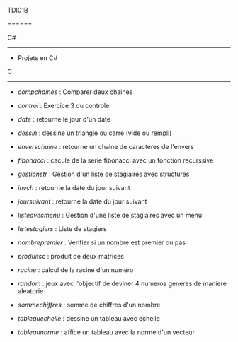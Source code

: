 TDI01B

======



C#

---------

- Projets en C#



C

---------
- *compchaines* : Comparer deux chaines

- *control* : Exercice 3 du controle

- *date* : retourne le jour d'un date

- *dessin* : dessine un triangle ou carre (vide ou rempli)	

- *enverschaine* : retourne un chaine de caracteres de l'envers

- *fibonacci* : cacule de la serie fibonacci avec un fonction recurssive

- *gestionstr* : Gestion d'un liste de stagiaires avec structures

- *invch* : retourne la date du jour suivant

- *joursuivant* : retourne la date du jour suivant

- *listeavecmenu* : Gestion d'une liste de stagiaires avec un menu

- *listestagiers* : Liste de stagiers

- *nombrepremier* : Verifier si un nombre est premier ou pas

- *produitsc* : produit de deux matrices

- *racine* : calcul de la racine d'un numero

- *random* : jeux avec l'objectif de deviner 4 numeros generes de maniere aleatorie

- *sommechiffres*	: somme de chiffres d'un nombre

- *tableauechelle* : dessine un tableau avec echelle

- *tableaunorme* : affice un tableau avec la norme d'un vecteur
